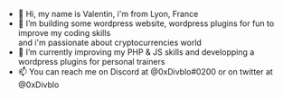 - 👋 Hi, my name is Valentin, i'm from Lyon, France
- 👀 I’m building some wordpress website, wordpress plugins for fun to improve my coding skills </br>
  and i'm passionate about cryptocurrencies world
- 🌱 I’m currently improving my PHP & JS skills and developping a wordpress plugins for personal trainers 
- 📫 You can reach me on Discord at @0xDivblo#0200 or on twitter at @0xDivblo


